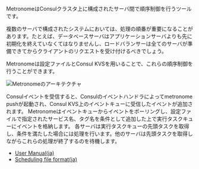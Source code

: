 MetronomeはConsulクラスタ上に構成されたサーバ間で順序制御を行うツールです。

複数のサーバで構成されたシステムにおいては、処理の順番が重要になることがあります。たとえば、データベースサーバはアプリケーションサーバよりも先に初期化を終えていなくてはなりませんし、ロードバランサーは全てのサーバが準備できてからクライアントのリクエストを受け付けるべきでしょう。

Metronomeは設定ファイルとConsul KVSを用いることで、これらの順序制御を行うことができます。

![Metronomeのアーキテクチャ](https://raw.githubusercontent.com/wiki/cloudconductor/metronome/ja/diagram.png)

Consulイベントを受信すると、Consulのイベントハンドラによってmetronome pushが起動され、Consul KVS上のイベントキューに受信したイベントが追加されます。
Metronomeはイベントキューからイベントをポーリングし、設定ファイルで指定されたサービス名、タグ名を条件として追加した上で実行タスクキューにイベントを格納します。
各サーバは実行タスクキューの先頭タスクを取得し、条件を満たした場合には処理を行います。他のサーバは先頭タスクを取得しながらこれらの処理が終了するのを待機します。

- [User Manual(ja)](https://github.com/cloudconductor/metronome/wiki/User-Manual(ja))
- [Scheduling file format(ja)](https://github.com/cloudconductor/metronome/wiki/Scheduling-file-format(ja))
